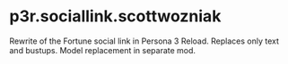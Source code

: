 # p3r.sociallink.scottwozniak
Rewrite of the Fortune social link in Persona 3 Reload. Replaces only text and bustups. Model replacement in separate mod.
